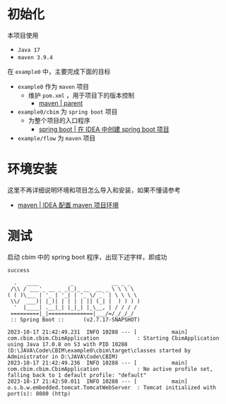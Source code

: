 # 初始化

本项目使用

- `Java 17`
- `maven 3.9.4`

在 `example0` 中，主要完成下面的目标

- `example0` 作为 `maven` 项目
  - 维护 `pom.xml` ，用于项目下的版本控制
    - [maven | parent](https://benpaodewoniu.github.io/2023/10/11/maven11/)
- `example0/cbim` 为 `spring boot` 项目
  - 为整个项目的入口程序
    - [spring boot | 在 IDEA 中创建 spring boot 项目](https://benpaodewoniu.github.io/2021/07/18/spring1/)
- `example/flow` 为 `maven` 项目

# 环境安装

这里不再详细说明环境和项目怎么导入和安装，如果不懂请参考

- [maven | IDEA 配置 maven 项目环境](https://benpaodewoniu.github.io/2021/06/29/maven1/)

# 测试

启动 cbim 中的 spring boot 程序，出现下述字样，即成功

```
success

  .   ____          _            __ _ _
 /\\ / ___'_ __ _ _(_)_ __  __ _ \ \ \ \
( ( )\___ | '_ | '_| | '_ \/ _` | \ \ \ \
 \\/  ___)| |_)| | | | | || (_| |  ) ) ) )
  '  |____| .__|_| |_|_| |_\__, | / / / /
 =========|_|==============|___/=/_/_/_/
 :: Spring Boot ::      (v2.7.17-SNAPSHOT)

2023-10-17 21:42:49.231  INFO 10288 --- [           main] com.cbim.cbim.CbimApplication            : Starting CbimApplication using Java 17.0.8 on S3 with PID 10288 (D:\JAVA\Code\CBIM\example0\cbim\target\classes started by Administrator in D:\JAVA\Code\CBIM)
2023-10-17 21:42:49.236  INFO 10288 --- [           main] com.cbim.cbim.CbimApplication            : No active profile set, falling back to 1 default profile: "default"
2023-10-17 21:42:50.011  INFO 10288 --- [           main] o.s.b.w.embedded.tomcat.TomcatWebServer  : Tomcat initialized with port(s): 8080 (http)
```